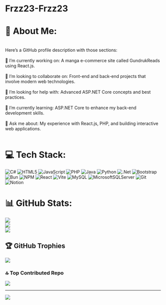 # Frzz23-Frzz23
# 💫 About Me:
<br>Here’s a GitHub profile description with those sections:<br><br>🔭 I’m currently working on: A manga e-commerce site called GundrukReads using React.js.<br><br>👯 I’m looking to collaborate on: Front-end and back-end projects that involve modern web technologies.<br><br>🤝 I’m looking for help with: Advanced ASP.NET Core concepts and best practices.<br><br>🌱 I’m currently learning: ASP.NET Core to enhance my back-end development skills.<br><br>💬 Ask me about: My experience with React.js, PHP, and building interactive web applications.<br><br>


# 💻 Tech Stack:
![C#](https://img.shields.io/badge/c%23-%23239120.svg?style=for-the-badge&logo=csharp&logoColor=white) ![HTML5](https://img.shields.io/badge/html5-%23E34F26.svg?style=for-the-badge&logo=html5&logoColor=white) ![JavaScript](https://img.shields.io/badge/javascript-%23323330.svg?style=for-the-badge&logo=javascript&logoColor=%23F7DF1E) ![PHP](https://img.shields.io/badge/php-%23777BB4.svg?style=for-the-badge&logo=php&logoColor=white) ![Java](https://img.shields.io/badge/java-%23ED8B00.svg?style=for-the-badge&logo=openjdk&logoColor=white) ![Python](https://img.shields.io/badge/python-3670A0?style=for-the-badge&logo=python&logoColor=ffdd54) ![.Net](https://img.shields.io/badge/.NET-5C2D91?style=for-the-badge&logo=.net&logoColor=white) ![Bootstrap](https://img.shields.io/badge/bootstrap-%238511FA.svg?style=for-the-badge&logo=bootstrap&logoColor=white) ![Bun](https://img.shields.io/badge/Bun-%23000000.svg?style=for-the-badge&logo=bun&logoColor=white) ![NPM](https://img.shields.io/badge/NPM-%23CB3837.svg?style=for-the-badge&logo=npm&logoColor=white) ![React](https://img.shields.io/badge/react-%2320232a.svg?style=for-the-badge&logo=react&logoColor=%2361DAFB) ![Vite](https://img.shields.io/badge/vite-%23646CFF.svg?style=for-the-badge&logo=vite&logoColor=white) ![MySQL](https://img.shields.io/badge/mysql-4479A1.svg?style=for-the-badge&logo=mysql&logoColor=white) ![MicrosoftSQLServer](https://img.shields.io/badge/Microsoft%20SQL%20Server-CC2927?style=for-the-badge&logo=microsoft%20sql%20server&logoColor=white) ![Git](https://img.shields.io/badge/git-%23F05033.svg?style=for-the-badge&logo=git&logoColor=white) ![Notion](https://img.shields.io/badge/Notion-%23000000.svg?style=for-the-badge&logo=notion&logoColor=white)
# 📊 GitHub Stats:
![](https://github-readme-stats.vercel.app/api?username=Frrz23&theme=dark&hide_border=false&include_all_commits=true&count_private=true)<br/>
![](https://github-readme-streak-stats.herokuapp.com/?user=Frrz23&theme=dark&hide_border=false)<br/>
![](https://github-readme-stats.vercel.app/api/top-langs/?username=Frrz23&theme=dark&hide_border=false&include_all_commits=true&count_private=true&layout=compact)

## 🏆 GitHub Trophies
![](https://github-profile-trophy.vercel.app/?username=Frrz23&theme=transparent&no-frame=false&no-bg=true&margin-w=4)

### 🔝 Top Contributed Repo
![](https://github-contributor-stats.vercel.app/api?username=Frrz23&limit=5&theme=dark&combine_all_yearly_contributions=true)

---
[![](https://visitcount.itsvg.in/api?id=Frrz23&icon=6&color=5)](https://visitcount.itsvg.in)

<!-- Proudly created with GPRM ( https://gprm.itsvg.in ) -->
